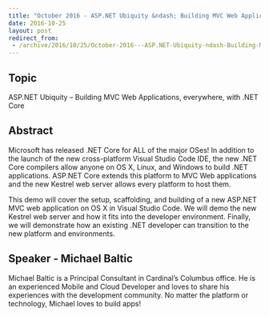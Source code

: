 ```yaml
---
title: "October 2016 - ASP.NET Ubiquity &ndash; Building MVC Web Applications, everywhere, with .NET Core"
date: 2016-10-25
layout: post
redirect_from:
 - /archive/2016/10/25/October-2016---ASP.NET-Ubiquity-ndash-Building-MVC-Web-Applications.aspx/index.html
---
```


## Topic

ASP.NET Ubiquity – Building MVC Web Applications, everywhere, with .NET Core

## Abstract

Microsoft has released .NET Core for ALL of the major OSes! In addition to the launch of the new cross-platform Visual Studio Code IDE, the new .NET Core compilers allow anyone on OS X, Linux, and Windows to build .NET applications. ASP.NET Core extends this platform to MVC Web applications and the new Kestrel web server allows every platform to host them.

This demo will cover the setup, scaffolding, and building of a new ASP.NET MVC web application on OS X in Visual Studio Code. We will demo the new Kestrel web server and how it fits into the developer environment. Finally, we will demonstrate how an existing .NET developer can transition to the new platform and environments.
 
## Speaker - Michael Baltic

Michael Baltic is a Principal Consultant in Cardinal’s Columbus office. He is an experienced Mobile and Cloud Developer and loves to share his experiences with the development community. No matter the platform or technology, Michael loves to build apps!